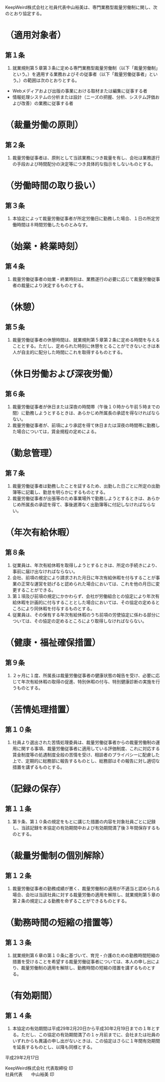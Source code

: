 KeepWeird株式会社と社員代表中山裕美は、専門業務型裁量労働制に関し、次のとおり協定する。

# （適用対象者）
## 第１条
1. 就業規則第５章第３条に定める専門業務型裁量労働制（以下「裁量労働制」という。）を適用する業務およびその従事者（以下「裁量労働従事者」という。）の範囲は次のとおりとする。

- Webメディアおよび出版の事業における取材または編集に従事する者
- 情報処理システムの分析または設計（ニーズの把握、分析、システム評価および改善）の業務に従事する者

# （裁量労働の原則）
## 第２条
1. 裁量労働従事者は、原則として当該業務につき裁量を有し、会社は業務遂行の手段および時間配分の決定等につき具体的な指示をしないものとする。

# （労働時間の取り扱い）
## 第３条
1. 本協定によって裁量労働従事者が所定労働日に勤務した場合、１日の所定労働時間は８時間労働したものとみなす。

# （始業・終業時刻）
## 第４条
1. 裁量労働従事者の始業・終業時刻は、業務遂行の必要に応じて裁量労働従事者の裁量により決定するものとする。

# （休憩）
## 第５条
1. 裁量労働従事者の休憩時間は、就業規則第５章第２条に定める時間を与えることとする。ただし、定められた時刻に休憩をとることができないときは本人が自主的に配分した時間にこれを取得するものとする。

# （休日労働および深夜労働）
## 第６条
1. 裁量労働従事者が休日または深夜の時間帯（午後１０時から午前５時までの間）に勤務しようとするときは、あらかじめ所属長の承認を得なければならない。
2. 裁量労働従事者が、前項により承認を得て休日または深夜の時間帯に勤務した場合については，賃金規程の定めによる。

# （勤怠管理）
## 第７条
1. 裁量労働従事者は勤務したことを証するため、出勤した日ごとに所定の出勤簿等に記載し、勤怠を明らかにするものとする。
2. 裁量労働従事者が出張等のため事業場外で勤務しようとするときは、あらかじめ所属長の承認を得て、事後遅滞なく出勤簿等に付記しなければならない。

# （年次有給休暇）
## 第８条
1. 従業員は、年次有給休暇を取得しようとするときは、所定の手続きにより、事前に届け出なければならない。
2. 会社、前項の規定により請求された月日に年次有給休暇を付与することが事業の正常な運営を妨げると認められた場合においては、これを他の月日に変更することができる。
3. 第１項及び前項の規定にかかわらず、会社が労働組合との協定により年次有給休暇を計画的に付与することとした場合においては、その協定の定めるところにより同休暇を付与するものとする。
4. 従業員は、その保有する年次有給休暇のうち前項の労使協定に係わる部分については、その協定の定めるところにより取得しなければならない。

# （健康・福祉確保措置）
## 第９条
1. ２ヶ月に１度、所属長は裁量労働従事者の健康状態の報告を受け、必要に応じて年次有給休暇の取得の促進、特別休暇の付与、特別健康診断の実施を行うものとする。

# （苦情処理措置）
## 第１０条
1. 社員より選出された苦情処理委員は、裁量労働従事者からの裁量労働制の運用に関する事項、裁量労働従事者に適用している評価制度、これに対応する賃金制度等の処遇制度全般の苦情を受け、相談者のプライバシーに配慮した上で、定期的に総務部に報告するものとし、総務部はその報告に対し適切な措置を講ずるものとする。

# （記録の保存）
## 第１１条
1. 第９条、第１０条の規定をもとに講じた措置の内容を対象社員ごとに記録し、当該記録を本協定の有効期間中および有効期間満了後３年間保存するものとする。

# （裁量労働制の個別解除）
## 第１２条
1. 裁量労働従事者の勤務成績が悪く、裁量労働制の適用が不適当と認められる場合、会社は当該社員に対する裁量労働の適用を解除し、就業規則第５章の第２条の規定による勤務を命ずることができるものとする。

# （勤務時間の短縮の措置等）
## 第１３条
1. 就業規則第６章の第１０条に基づいて、育児・介護のための勤務時間短縮の措置を受けることを希望する裁量労働従事者については、本人の申し出により、裁量労働制の適用を解除し、勤務時間の短縮の措置を講ずるものとする。

# （有効期間）
## 第１４条
1. 本協定の有効期間は平成29年2月20日から平成30年2月19日までの１年とする。ただし、この協定の有効期間満了の１ヶ月前までに、会社または社員のいずれからも異議の申し出がないときは、この協定はさらに１年間有効期間を延長するものとし、以降も同様とする。

平成29年2月17日

KeepWeird株式会社
代表取締役     	印　
　　　　　　　　　　　　　　　　　　
社員代表　　中山裕美       	印
